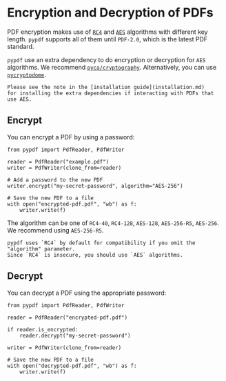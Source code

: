 # Encryption and Decryption of PDFs

PDF encryption makes use of [`RC4`](https://en.wikipedia.org/wiki/RC4) and
[`AES`](https://en.wikipedia.org/wiki/Advanced_Encryption_Standard) algorithms
with different key length. `pypdf` supports all of them until `PDF-2.0`, which
is the latest PDF standard.

`pypdf` use an extra dependency to do encryption or decryption for `AES` algorithms.
We recommend [`pyca/cryptography`](https://cryptography.io/en/latest/). Alternatively,
you can use [`pycryptodome`](https://pypi.org/project/pycryptodome/).

```{note}
Please see the note in the [installation guide](installation.md)
for installing the extra dependencies if interacting with PDFs that use AES.
```

## Encrypt

You can encrypt a PDF by using a password:

```{testcode}
from pypdf import PdfReader, PdfWriter

reader = PdfReader("example.pdf")
writer = PdfWriter(clone_from=reader)

# Add a password to the new PDF
writer.encrypt("my-secret-password", algorithm="AES-256")

# Save the new PDF to a file
with open("encrypted-pdf.pdf", "wb") as f:
    writer.write(f)
```

The algorithm can be one of `RC4-40`, `RC4-128`, `AES-128`, `AES-256-R5`, `AES-256`.
We recommend using `AES-256-R5`.

```{warning}
pypdf uses `RC4` by default for compatibility if you omit the "algorithm" parameter.
Since `RC4` is insecure, you should use `AES` algorithms.
```

## Decrypt

You can decrypt a PDF using the appropriate password:

```{testcode}
from pypdf import PdfReader, PdfWriter

reader = PdfReader("encrypted-pdf.pdf")

if reader.is_encrypted:
    reader.decrypt("my-secret-password")

writer = PdfWriter(clone_from=reader)

# Save the new PDF to a file
with open("decrypted-pdf.pdf", "wb") as f:
    writer.write(f)
```
